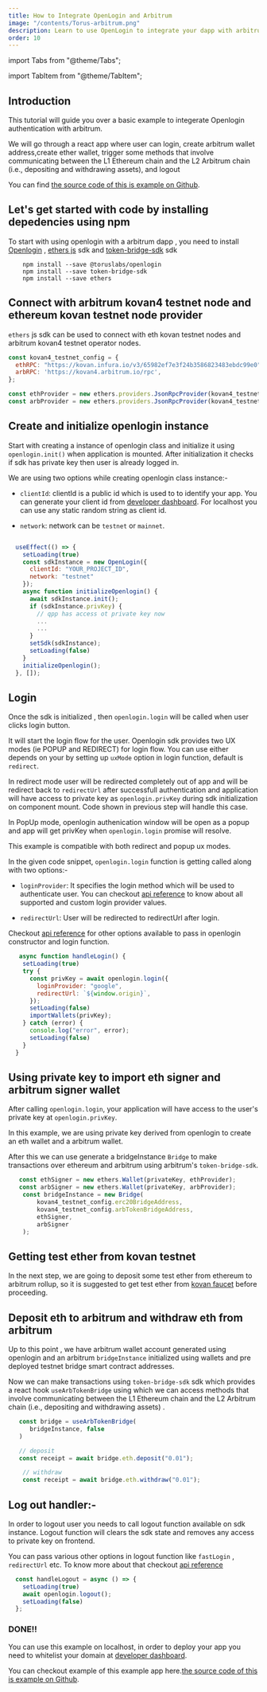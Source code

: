 ```yaml
---
title: How to Integrate OpenLogin and Arbitrum
image: "/contents/Torus-arbitrum.png"
description: Learn to use OpenLogin to integrate your dapp with arbitrum rollup
order: 10
---
```


import Tabs from "@theme/Tabs";

import TabItem from "@theme/TabItem";

## Introduction

This tutorial will guide you over a basic example to integerate Openlogin authentication with arbitrum.

We will go through a react app where user can login, create arbitrum wallet address,create ether wallet, trigger some  methods that involve communicating between the L1 Ethereum chain and the L2 Arbitrum chain (i.e., depositing and withdrawing assets), and logout

You can find [the source code of this is example on Github](https://github.com/torusresearch/openlogin-arbitrum-example).

## Let's get started with code by installing depedencies using npm

To start with using openlogin with a arbitrum dapp , you need to install [Openlogin](https://www.npmjs.com/package/@toruslabs/openlogin) , [ethers js](https://www.npmjs.com/package/ethers) sdk and [token-bridge-sdk](https://www.npmjs.com/package/token-bridge-sdk) sdk


```shell
    npm install --save @toruslabs/openlogin
    npm install --save token-bridge-sdk
    npm install --save ethers
```

## Connect with arbitrum kovan4 testnet node and ethereum kovan testnet node provider

`ethers` js sdk can be used to connect with eth kovan testnet nodes and arbitrum kovan4 testnet operator nodes.

```js
const kovan4_testnet_config = {
  ethRPC: "https://kovan.infura.io/v3/65982ef7e3f24b3586823483ebdc99e0",
  arbRPC: 'https://kovan4.arbitrum.io/rpc',
};

const ethProvider = new ethers.providers.JsonRpcProvider(kovan4_testnet_config.ethRPC);
const arbProvider = new ethers.providers.JsonRpcProvider(kovan4_testnet_config.arbRPC);

```


## Create and initialize openlogin instance

Start with creating a instance of openlogin class and initialize it using `openlogin.init()` when application is mounted. After initialization it checks if sdk has private key then user is already logged in.

We are using two options while creating openlogin class instance:-

- `clientId`: clientId is a public id which is used to to identify your app. You can generate your client id from [developer dashboard](http://developer.tor.us/). For localhost you can use any static random string as client id.

- `network`: network can be `testnet` or `mainnet`.

```js

  useEffect(() => {
    setLoading(true)
    const sdkInstance = new OpenLogin({
      clientId: "YOUR_PROJECT_ID",
      network: "testnet"
    });
    async function initializeOpenlogin() {
      await sdkInstance.init();
      if (sdkInstance.privKey) {
        // qpp has access ot private key now
        ...
        ...
      }
      setSdk(sdkInstance);
      setLoading(false)
    }
    initializeOpenlogin();
  }, []);

```


## Login

Once the sdk is initialized , then `openlogin.login`
will be called when user clicks login button.

It will start the login flow for the user. Openlogin sdk provides two UX modes (ie POPUP and REDIRECT)
for login flow. You can use either depends on your  by setting up `uxMode` option in login function, default is `redirect`.

In redirect mode user will be redirected completely out of app and will be redirect back to `redirectUrl` after successfull authentication and application will have access to private key as `openlogin.privKey` during sdk initialization on component mount. Code shown in previous step will handle this case.

In PopUp mode, openlogin authenication window will be open as a popup and app will get privKey when  `openlogin.login` promise will resolve.

This example is compatible with both redirect and popup ux modes.

In the given code snippet, `openlogin.login` function is getting called along with two options:-
- `loginProvider`: It specifies the login method which will be used to authenticate user. You can checkout [api reference](https://docs.beta.tor.us/open-login/api-reference) to know about all supported and custom login provider values.

- `redirectUrl`: User will be redirected to redirectUrl after login.

Checkout [api reference](https://docs.beta.tor.us/open-login/api-reference) for other options available to pass in openlogin constructor and login function.

```js
   async function handleLogin() {
    setLoading(true)
    try {
      const privKey = await openlogin.login({
        loginProvider: "google",
        redirectUrl: `${window.origin}`,
      });
      setLoading(false)
      importWallets(privKey);
    } catch (error) {
      console.log("error", error);
      setLoading(false)
    }
  }

```
## Using private key to import eth signer and arbitrum signer wallet

After calling `openlogin.login`, your application will
have access to the user's private key at `openlogin.privKey`.

In this example, we are  using private key derived from openlogin
to create an eth wallet and a arbitrum wallet.

After this we can use generate a bridgeInstance `Bridge` to make transactions over ethereum and arbitrum
using arbitrum's `token-bridge-sdk`.

```js
   const ethSigner = new ethers.Wallet(privateKey, ethProvider);
   const arbSigner = new ethers.Wallet(privateKey, arbProvider);
    const bridgeInstance = new Bridge(
        kovan4_testnet_config.erc20BridgeAddress,
        kovan4_testnet_config.arbTokenBridgeAddress,
        ethSigner,
        arbSigner
    );
```


## Getting test ether from kovan testnet

In the next step, we are going to deposit some test ether from ethereum
to arbitrum rollup, so it is suggested to get test ether from
[kovan faucet](https://faucet.kovan.network/) before proceeding.



##  Deposit eth to arbitrum and withdraw eth from arbitrum


Up to this point , we have arbitrum wallet account generated using openlogin and an arbitrum
`bridgeInstance` initialized using wallets and pre deployed testnet bridge smart contract addresses.

Now we can make transactions using `token-bridge-sdk` sdk which provides a react hook `useArbTokenBridge`
using which we can access methods that involve communicating between the L1 Ethereum chain
and the L2 Arbitrum chain (i.e., depositing and withdrawing assets) .

```js
   const bridge = useArbTokenBridge(
      bridgeInstance, false
   )

   // deposit
   const receipt = await bridge.eth.deposit("0.01");

    // withdraw
    const receipt = await bridge.eth.withdraw("0.01");
```


## Log out handler:-

In order to logout user you needs to call logout function available on sdk instance. Logout function will clears the sdk state and removes any access to private key on frontend.

 You can pass various other options in logout function like `fastLogin` , `redirectUrl` etc. To know more about that checkout [api reference](https://docs.beta.tor.us/open-login/api-reference)

```js
  const handleLogout = async () => {
    setLoading(true)
    await openlogin.logout();
    setLoading(false)
  };
```

### DONE!!
You can use this example on localhost, in order to deploy your app you need to whitelist your domain at [developer dashboard](http://developer.tor.us/).

You can checkout example of this example app here.[the source code of this is example on Github](https://github.com/torusresearch/openlogin-arbitrum-example).
